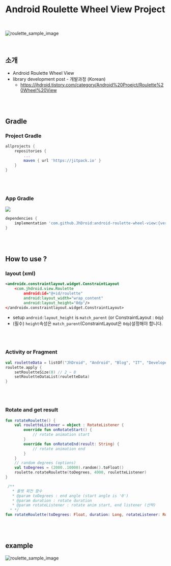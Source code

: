 # Android Roulette Wheel View Project

<br/>

![roulette_sample_image](https://user-images.githubusercontent.com/52662641/110210350-97360b00-7ed4-11eb-8496-91cf588e5041.gif)

<br/>

## 소개
* Android Roulette Wheel View
* library development post - 개발과정 (Korean)
  * https://jhdroid.tistory.com/category/Android%20Proejct/Roulette%20Wheel%20View

<br/><br/>

## Gradle

### Project Gradle
```groovy
allprojects {
    repositories {
        ...
        maven { url 'https://jitpack.io' }
    }
}
```

<br/><br/>

### App Gradle
[![](https://jitpack.io/v/JhDroid/android-roulette-wheel-view.svg)](https://jitpack.io/#JhDroid/android-roulette-wheel-view)
```groovy
dependencies {
    implementation 'com.github.JhDroid:android-roulette-wheel-view:{version}'
}
```

<br/><br/>

## How to use ?
### layout (xml)
```xml
<androidx.constraintlayout.widget.ConstraintLayout
    <com.jhdroid.view.Roulette
        android:id="@+id/roulette"
        android:layout_width="wrap_content"
        android:layout_height="0dp"/>
</androidx.constraintlayout.widget.ConstraintLayout>
```
* setup `android:layout_height` is `match_parent` (or ConstraintLayout : `0dp`)
* (필수) `height`속성은 `match_parent`(ConstraintLayout은 `0dp`)설정해야 합니다.

<br/><br/>

### Activity or Fragment
```kotlin
val rouletteData = listOf("JhDroid", "Android", "Blog", "IT", "Developer", "Kotlin", "Java", "Happy")
roulette.apply {
    setRouletteSize(8) // 2 ~ 8
    setRouletteDataList(rouletteData)
}
```

<br/><br/>

### Rotate and get result
```kotlin
fun rotateRoulette() {
    val rouletteListener = object : RotateListener {
        override fun onRotateStart() {
            // rotate animation start
        }
        override fun onRotateEnd(result: String) {
            // rotate animation end
        }
    }
    // random degrees (options)
    val toDegrees = (2000..10000).random().toFloat()
    roulette.rotateRoulette(toDegrees, 4000, rouletteListener)
}
```
```kotlin
 /**
   * 룰렛 회전 함수
   * @param toDegrees : end angle (start angle is '0')
   * @param duration : rotate duration
   * @param rotateListener : rotate anim start, end listener (선택)
  * */
fun rotateRoulette(toDegrees: Float, duration: Long, rotateListener: RotateListener?)
```


<br/><br/>

## example
![roulette_sample_image](https://user-images.githubusercontent.com/52662641/110210350-97360b00-7ed4-11eb-8496-91cf588e5041.gif)

<br/><br/>